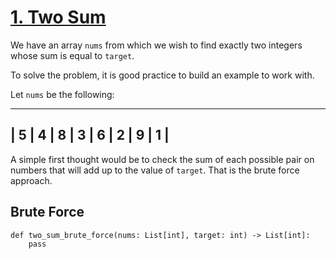 # [1. Two Sum](https://leetcode.com/problems/two-sum/)

We have an array `nums` from which we wish to find exactly two integers
whose sum is equal to `target`.

To solve the problem, it is good practice to build an example to work with.

Let `nums` be the following:
 
 ---------------------------------
 | 5 | 4 | 8 | 3 | 6 | 2 | 9 | 1 |
 ---------------------------------

A simple first thought would be to check the sum of each possible pair on 
numbers that will add up to the value of `target`. That is the brute force
approach.

## Brute Force 

```python3
def two_sum_brute_force(nums: List[int], target: int) -> List[int]:
    pass
```
